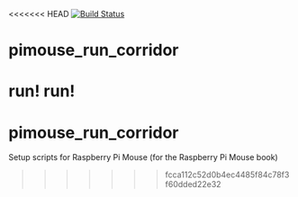 <<<<<<< HEAD
[![Build Status](https://travis-ci.org/raspberrypi1808/pimouse_run_corridor.svg?branch=master)](https://travis-ci.org/raspberrypi1808/pimouse_run_corridor)

# pimouse_run_corridor
run! run!
=======
# pimouse_run_corridor
Setup scripts for Raspberry Pi Mouse (for the Raspberry Pi Mouse book)
>>>>>>> fcca112c52d0b4ec4485f84c78f3f60dded22e32
